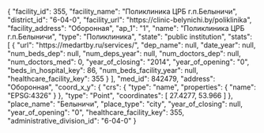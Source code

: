 {
    "facility_id": 355,
    "facility_name": "Поликлиника ЦРБ г.п.Белыничи",
    "district_id": "6-04-0",
    "facility_url": "https:\/\/clinic-belynichi.by\/poliklinika",
    "facility_address": "Оборонная",
    "ap_1": "1",
    "name": "Поликлиника ЦРБ г.п.Белыничи",
    "type": "Поликлиника",
    "state": "public institution",
    "stats": [
        {
            "url": "https:\/\/medartby.ru\/services\/",
            "dep_name": null,
            "date_year": null,
            "num_beds_dep": null,
            "num_deps_year": null,
            "num_doctors_dep": null,
            "num_doctors_med": 0,
            "year_of_closing": "2014",
            "year_of_opening": "0",
            "beds_in_hospital_key": 86,
            "num_beds_facility_year": null,
            "healthcare_facility_key": 355
        }
    ],
    "med_id": 842479,
    "address": "Оборонная",
    "coord_x_y": {
        "crs": {
            "type": "name",
            "properties": {
                "name": "EPSG:4326"
            }
        },
        "type": "Point",
        "coordinates": [
            27.4277,
            53.966
        ]
    },
    "place_name": "Белыничи",
    "place_type": "city",
    "year_of_closing": null,
    "year_of_opening": "0",
    "healthcare_facility_key": 355,
    "administrative_division_id": "6-04-0"
}